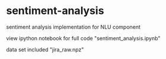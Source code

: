 # sentiment-analysis
sentiment analysis implementation for NLU component

view ipython notebook for full code "sentiment_analysis.ipynb"

data set included "jira_raw.npz"
